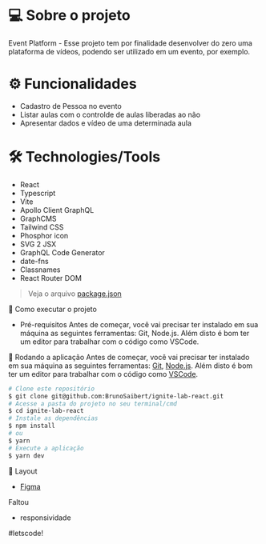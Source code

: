 # 💻 Sobre o projeto

Event Platform - Esse projeto tem por finalidade desenvolver do zero uma plataforma de vídeos, podendo ser utilizado em um evento, por exemplo.

# ⚙️ Funcionalidades

* Cadastro de Pessoa no evento
* Listar aulas com o controlde de aulas liberadas ao não
* Apresentar dados e vídeo de uma determinada aula


# 🛠 Technologies/Tools

- React
- Typescript
- Vite
- Apollo Client GraphQL
- GraphCMS
- Tailwind CSS
- Phosphor icon
- SVG 2 JSX
- GraphQL Code Generator
- date-fns
- Classnames
- React Router DOM

> Veja o arquivo [package.json](https://github.com/vivianemartini/ignite-lab-react/blob/main/package.json)

🚀 Como executar o projeto

* Pré-requisitos
Antes de começar, você vai precisar ter instalado em sua máquina as seguintes ferramentas: Git, Node.js. Além disto é bom ter um editor para trabalhar com o código como VSCode.

🧭 Rodando a aplicação
Antes de começar, você vai precisar ter instalado em sua máquina as seguintes ferramentas:
[Git](https://git-scm.com), [Node.js](https://nodejs.org/en/).
Além disto é bom ter um editor para trabalhar com o código como [VSCode](https://code.visualstudio.com/).

```bash
# Clone este repositório
$ git clone git@github.com:BrunoSaibert/ignite-lab-react.git
# Acesse a pasta do projeto no seu terminal/cmd
$ cd ignite-lab-react
# Instale as dependências
$ npm install
# ou
$ yarn
# Execute a aplicação
$ yarn dev
```

🔖 Layout

* [Figma](https://www.figma.com/community/file/1120711251998877938)

Faltou

* responsividade

#letscode!
